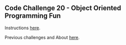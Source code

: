 ## Code Challenge 20 - Object Oriented Programming Fun

Instructions [here](http://pybit.es/codechallenge20.html).

Previous challenges and About [here](http://pybit.es/pages/challenges.html).
